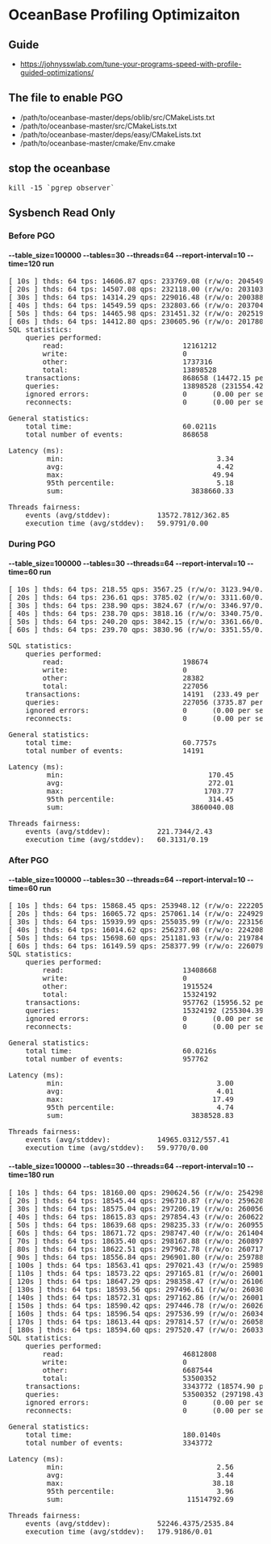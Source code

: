 # OceanBase Profiling Optimizaiton
## Guide
* https://johnysswlab.com/tune-your-programs-speed-with-profile-guided-optimizations/

## The file to enable PGO
* /path/to/oceanbase-master/deps/oblib/src/CMakeLists.txt
* /path/to/oceanbase-master/src/CMakeLists.txt
* /path/to/oceanbase-master/deps/easy/CMakeLists.txt
* /path/to/oceanbase-master/cmake/Env.cmake

## stop the oceanbase
<pre>kill -15 `pgrep observer`</pre>

## Sysbench Read Only
### Before PGO
#### --table_size=100000 --tables=30 --threads=64 --report-interval=10 --time=120 run
<pre>
[ 10s ] thds: 64 tps: 14606.87 qps: 233769.08 (r/w/o: 204549.25/0.00/29219.84) lat (ms,95%): 5.09 err/s: 0.00 reconn/s: 0.00
[ 20s ] thds: 64 tps: 14507.08 qps: 232118.00 (r/w/o: 203103.84/0.00/29014.16) lat (ms,95%): 5.09 err/s: 0.00 reconn/s: 0.00
[ 30s ] thds: 64 tps: 14314.29 qps: 229016.48 (r/w/o: 200388.00/0.00/28628.49) lat (ms,95%): 5.18 err/s: 0.00 reconn/s: 0.00
[ 40s ] thds: 64 tps: 14549.59 qps: 232803.66 (r/w/o: 203704.18/0.00/29099.48) lat (ms,95%): 5.09 err/s: 0.00 reconn/s: 0.00
[ 50s ] thds: 64 tps: 14465.98 qps: 231451.32 (r/w/o: 202519.57/0.00/28931.75) lat (ms,95%): 5.18 err/s: 0.00 reconn/s: 0.00
[ 60s ] thds: 64 tps: 14412.80 qps: 230605.96 (r/w/o: 201780.05/0.00/28825.91) lat (ms,95%): 5.18 err/s: 0.00 reconn/s: 0.00
SQL statistics:
    queries performed:
        read:                            12161212
        write:                           0
        other:                           1737316
        total:                           13898528
    transactions:                        868658 (14472.15 per sec.)
    queries:                             13898528 (231554.42 per sec.)
    ignored errors:                      0      (0.00 per sec.)
    reconnects:                          0      (0.00 per sec.)

General statistics:
    total time:                          60.0211s
    total number of events:              868658

Latency (ms):
         min:                                    3.34
         avg:                                    4.42
         max:                                   49.94
         95th percentile:                        5.18
         sum:                              3838660.33

Threads fairness:
    events (avg/stddev):           13572.7812/362.85
    execution time (avg/stddev):   59.9791/0.00
</pre>
### During PGO
#### --table_size=100000 --tables=30 --threads=64 --report-interval=10 --time=60 run
<pre>
[ 10s ] thds: 64 tps: 218.55 qps: 3567.25 (r/w/o: 3123.94/0.00/443.31) lat (ms,95%): 337.94 err/s: 0.00 reconn/s: 0.00
[ 20s ] thds: 64 tps: 236.61 qps: 3785.02 (r/w/o: 3311.60/0.00/473.41) lat (ms,95%): 314.45 err/s: 0.00 reconn/s: 0.00
[ 30s ] thds: 64 tps: 238.90 qps: 3824.67 (r/w/o: 3346.97/0.00/477.70) lat (ms,95%): 308.84 err/s: 0.00 reconn/s: 0.00
[ 40s ] thds: 64 tps: 238.70 qps: 3818.16 (r/w/o: 3340.75/0.00/477.41) lat (ms,95%): 308.84 err/s: 0.00 reconn/s: 0.00
[ 50s ] thds: 64 tps: 240.20 qps: 3842.15 (r/w/o: 3361.66/0.00/480.49) lat (ms,95%): 303.33 err/s: 0.00 reconn/s: 0.00
[ 60s ] thds: 64 tps: 239.70 qps: 3830.96 (r/w/o: 3351.55/0.00/479.41) lat (ms,95%): 308.84 err/s: 0.00 reconn/s: 0.00

SQL statistics: 
    queries performed: 
        read:                            198674 
        write:                           0 
        other:                           28382 
        total:                           227056 
    transactions:                        14191  (233.49 per sec.) 
    queries:                             227056 (3735.87 per sec.)
    ignored errors:                      0      (0.00 per sec.)
    reconnects:                          0      (0.00 per sec.)

General statistics:
    total time:                          60.7757s
    total number of events:              14191 

Latency (ms): 
         min:                                  170.45
         avg:                                  272.01
         max:                                 1703.77
         95th percentile:                      314.45
         sum:                              3860040.08

Threads fairness:
    events (avg/stddev):           221.7344/2.43 
    execution time (avg/stddev):   60.3131/0.19
</pre>    
### After PGO
#### --table_size=100000 --tables=30 --threads=64 --report-interval=10 --time=60 run
<pre>
[ 10s ] thds: 64 tps: 15868.45 qps: 253948.12 (r/w/o: 222205.11/0.00/31743.00) lat (ms,95%): 4.82 err/s: 0.00 reconn/s: 0.00
[ 20s ] thds: 64 tps: 16065.72 qps: 257061.14 (r/w/o: 224929.50/0.00/32131.64) lat (ms,95%): 4.65 err/s: 0.00 reconn/s: 0.00
[ 30s ] thds: 64 tps: 15939.99 qps: 255035.99 (r/w/o: 223156.02/0.00/31879.97) lat (ms,95%): 4.74 err/s: 0.00 reconn/s: 0.00
[ 40s ] thds: 64 tps: 16014.62 qps: 256237.08 (r/w/o: 224208.03/0.00/32029.05) lat (ms,95%): 4.65 err/s: 0.00 reconn/s: 0.00
[ 50s ] thds: 64 tps: 15698.60 qps: 251181.93 (r/w/o: 219784.44/0.00/31397.49) lat (ms,95%): 4.82 err/s: 0.00 reconn/s: 0.00
[ 60s ] thds: 64 tps: 16149.59 qps: 258377.99 (r/w/o: 226079.11/0.00/32298.88) lat (ms,95%): 4.65 err/s: 0.00 reconn/s: 0.00
SQL statistics:
    queries performed:
        read:                            13408668
        write:                           0
        other:                           1915524
        total:                           15324192
    transactions:                        957762 (15956.52 per sec.)
    queries:                             15324192 (255304.39 per sec.)
    ignored errors:                      0      (0.00 per sec.)
    reconnects:                          0      (0.00 per sec.)

General statistics:
    total time:                          60.0216s
    total number of events:              957762

Latency (ms):
         min:                                    3.00
         avg:                                    4.01
         max:                                   17.49
         95th percentile:                        4.74
         sum:                              3838528.83

Threads fairness:
    events (avg/stddev):           14965.0312/557.41
    execution time (avg/stddev):   59.9770/0.00
</pre>    
#### --table_size=100000 --tables=30 --threads=64 --report-interval=10 --time=180 run
<pre>
[ 10s ] thds: 64 tps: 18160.00 qps: 290624.56 (r/w/o: 254298.26/0.00/36326.30) lat (ms,95%): 4.10 err/s: 0.00 reconn/s: 0.00
[ 20s ] thds: 64 tps: 18545.44 qps: 296710.87 (r/w/o: 259620.10/0.00/37090.77) lat (ms,95%): 3.96 err/s: 0.00 reconn/s: 0.00
[ 30s ] thds: 64 tps: 18575.04 qps: 297206.19 (r/w/o: 260056.51/0.00/37149.67) lat (ms,95%): 3.96 err/s: 0.00 reconn/s: 0.00
[ 40s ] thds: 64 tps: 18615.83 qps: 297854.43 (r/w/o: 260622.47/0.00/37231.97) lat (ms,95%): 3.96 err/s: 0.00 reconn/s: 0.00
[ 50s ] thds: 64 tps: 18639.68 qps: 298235.33 (r/w/o: 260955.67/0.00/37279.67) lat (ms,95%): 3.96 err/s: 0.00 reconn/s: 0.00
[ 60s ] thds: 64 tps: 18671.72 qps: 298747.40 (r/w/o: 261404.25/0.00/37343.15) lat (ms,95%): 3.96 err/s: 0.00 reconn/s: 0.00
[ 70s ] thds: 64 tps: 18635.40 qps: 298167.88 (r/w/o: 260897.19/0.00/37270.70) lat (ms,95%): 3.96 err/s: 0.00 reconn/s: 0.00
[ 80s ] thds: 64 tps: 18622.51 qps: 297962.78 (r/w/o: 260717.46/0.00/37245.32) lat (ms,95%): 3.96 err/s: 0.00 reconn/s: 0.00
[ 90s ] thds: 64 tps: 18556.84 qps: 296901.80 (r/w/o: 259788.22/0.00/37113.57) lat (ms,95%): 4.03 err/s: 0.00 reconn/s: 0.00
[ 100s ] thds: 64 tps: 18563.41 qps: 297021.43 (r/w/o: 259894.70/0.00/37126.73) lat (ms,95%): 3.96 err/s: 0.00 reconn/s: 0.00
[ 110s ] thds: 64 tps: 18573.22 qps: 297165.81 (r/w/o: 260019.67/0.00/37146.14) lat (ms,95%): 3.96 err/s: 0.00 reconn/s: 0.00
[ 120s ] thds: 64 tps: 18647.29 qps: 298358.47 (r/w/o: 261063.49/0.00/37294.98) lat (ms,95%): 3.96 err/s: 0.00 reconn/s: 0.00
[ 130s ] thds: 64 tps: 18593.56 qps: 297496.61 (r/w/o: 260309.48/0.00/37187.13) lat (ms,95%): 3.96 err/s: 0.00 reconn/s: 0.00
[ 140s ] thds: 64 tps: 18572.31 qps: 297162.86 (r/w/o: 260018.14/0.00/37144.72) lat (ms,95%): 3.96 err/s: 0.00 reconn/s: 0.00
[ 150s ] thds: 64 tps: 18590.42 qps: 297446.78 (r/w/o: 260265.95/0.00/37180.84) lat (ms,95%): 3.96 err/s: 0.00 reconn/s: 0.00
[ 160s ] thds: 64 tps: 18596.54 qps: 297536.99 (r/w/o: 260344.40/0.00/37192.59) lat (ms,95%): 3.96 err/s: 0.00 reconn/s: 0.00
[ 170s ] thds: 64 tps: 18613.44 qps: 297814.57 (r/w/o: 260587.29/0.00/37227.28) lat (ms,95%): 3.96 err/s: 0.00 reconn/s: 0.00
[ 180s ] thds: 64 tps: 18594.60 qps: 297520.47 (r/w/o: 260331.07/0.00/37189.40) lat (ms,95%): 3.96 err/s: 0.00 reconn/s: 0.00
SQL statistics:
    queries performed:
        read:                            46812808
        write:                           0
        other:                           6687544
        total:                           53500352
    transactions:                        3343772 (18574.90 per sec.)
    queries:                             53500352 (297198.43 per sec.)
    ignored errors:                      0      (0.00 per sec.)
    reconnects:                          0      (0.00 per sec.)

General statistics:
    total time:                          180.0140s
    total number of events:              3343772

Latency (ms):
         min:                                    2.56
         avg:                                    3.44
         max:                                   38.18
         95th percentile:                        3.96
         sum:                             11514792.69

Threads fairness:
    events (avg/stddev):           52246.4375/2535.84
    execution time (avg/stddev):   179.9186/0.01
</pre>



